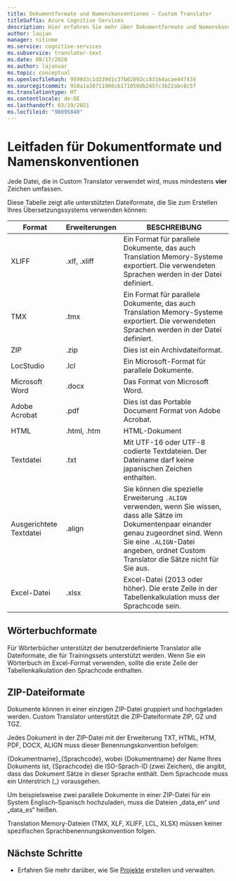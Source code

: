 ```yaml
---
title: Dokumentformate und Namenskonventionen – Custom Translator
titleSuffix: Azure Cognitive Services
description: Hier erfahren Sie mehr über Dokumentformate und Namenskonventionen in Custom Translator. Mithilfe dieses Konzepts können Sie die Namen von Dokumenten besser verwalten und Namenskonflikte vermeiden.
author: laujan
manager: nitinme
ms.service: cognitive-services
ms.subservice: translator-text
ms.date: 08/17/2020
ms.author: lajanuar
ms.topic: conceptual
ms.openlocfilehash: 9598d3c1d339d1c37b02892cc83164acae447434
ms.sourcegitcommit: 910a1a38711966cb171050db245fc3b22abc8c5f
ms.translationtype: HT
ms.contentlocale: de-DE
ms.lasthandoff: 03/19/2021
ms.locfileid: "98895848"
---
```

# <a name="document-formats-and-naming-convention-guidance"></a>Leitfaden für Dokumentformate und Namenskonventionen

Jede Datei, die in Custom Translator verwendet wird, muss mindestens **vier** Zeichen umfassen.

Diese Tabelle zeigt alle unterstützten Dateiformate, die Sie zum Erstellen Ihres Übersetzungssystems verwenden können:

| Format            | Erweiterungen   | BESCHREIBUNG                                                                                                                                                                                                                                                                    |
|-------------------|--------------|--------------------------------------------------------------------------------------------------------------------------------------------------------------------------------------------------------------------------------------------------------------------------------|
| XLIFF             | .xlf, .xliff | Ein Format für parallele Dokumente, das auch Translation Memory-Systeme exportiert. Die verwendeten Sprachen werden in der Datei definiert.                                                                                                                                                              |
| TMX               | .tmx         | Ein Format für parallele Dokumente, das auch Translation Memory-Systeme exportiert. Die verwendeten Sprachen werden in der Datei definiert.                                                                                                                                                              |
| ZIP               | .zip         | Dies ist ein Archivdateiformat.                                                                                                                                                                                                        |
| LocStudio         | .lcl         | Ein Microsoft-Format für parallele Dokumente.                                                                                                                                                                                                                                      |
| Microsoft Word    | .docx        | Das Format von Microsoft Word.                                                                                                                                                                                                                                                        |
| Adobe Acrobat     | .pdf         | Dies ist das Portable Document Format von Adobe Acrobat.                                                                                                                                                                                                                                                |
| HTML              | .html, .htm  | HTML-Dokument                                                                                                                                                                                                                                                                  |
| Textdatei         | .txt         | Mit UTF-16 oder UTF-8 codierte Textdateien. Der Dateiname darf keine japanischen Zeichen enthalten.                                                                                                                                                                                        |
| Ausgerichtete Textdatei | .align       | Sie können die spezielle Erweiterung `.ALIGN` verwenden, wenn Sie wissen, dass alle Sätze im Dokumentenpaar einander genau zugeordnet sind. Wenn Sie eine `.ALIGN`-Datei angeben, ordnet Custom Translator die Sätze nicht für Sie aus. |
| Excel-Datei        | .xlsx        | Excel-Datei (2013 oder höher). Die erste Zeile in der Tabellenkalkulation muss der Sprachcode sein.                                                                                                                                                                                                                                                      |

## <a name="dictionary-formats"></a>Wörterbuchformate

Für Wörterbücher unterstützt der benutzerdefinierte Translator alle Dateiformate, die für Trainingssets unterstützt werden. Wenn Sie ein Wörterbuch im Excel-Format verwenden, sollte die erste Zeile der Tabellenkalkulation den Sprachcode enthalten.

## <a name="zip-file-formats"></a>ZIP-Dateiformate

Dokumente können in einer einzigen ZIP-Datei gruppiert und hochgeladen werden. Custom Translator unterstützt die ZIP-Dateiformate ZIP, GZ und TGZ.

Jedes Dokument in der ZIP-Datei mit der Erweiterung TXT, HTML, HTM, PDF, DOCX, ALIGN muss dieser Benennungskonvention befolgen:

{Dokumentname}\_{Sprachcode}, wobei {Dokumentname} der Name Ihres Dokuments ist, {Sprachcode} die ISO-Sprach-ID (zwei Zeichen), die angibt, dass das Dokument Sätze in dieser Sprache enthält. Dem Sprachcode muss ein Unterstrich (_) vorausgehen.

Um beispielsweise zwei parallele Dokumente in einer ZIP-Datei für ein System Englisch–Spanisch hochzuladen, muss die Dateien „data_en“ und „data_es“ heißen.

Translation Memory-Dateien (TMX, XLF, XLIFF, LCL, XLSX) müssen keiner spezifischen Sprachbenennungskonvention folgen.  

## <a name="next-steps"></a>Nächste Schritte

- Erfahren Sie mehr darüber, wie Sie [Projekte](workspace-and-project.md#what-is-a-custom-translator-project) erstellen und verwalten.
